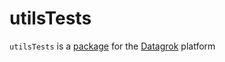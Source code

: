 # utilsTests

`utilsTests` is a [package](https://datagrok.ai/help/develop/develop#packages) for the [Datagrok](https://datagrok.ai) platform
